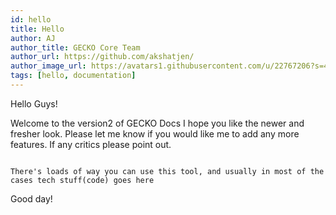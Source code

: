 ```yaml
---
id: hello
title: Hello
author: AJ
author_title: GECKO Core Team
author_url: https://github.com/akshatjen/
author_image_url: https://avatars1.githubusercontent.com/u/22767206?s=400&u=86b07df2139124309b5ae3bc9df00f6225e59ae4&v=4
tags: [hello, documentation]
---
```


Hello Guys!

Welcome to the version2 of GECKO Docs<!--truncate--> 
I hope you like the newer and fresher look. Please let me know if you would like me to add any more features. If any critics please point out.

<code>
There's loads of way you can use this tool, and usually in most of the cases tech stuff(code) goes here  
</code>

Good day!
